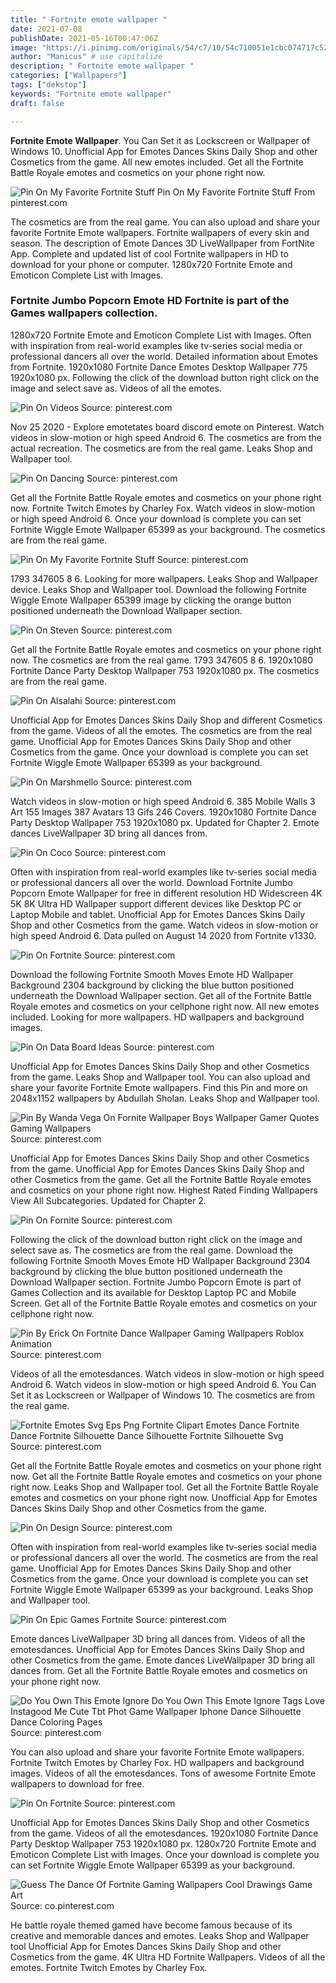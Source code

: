 ```yaml
---
title: " Fortnite emote wallpaper "
date: 2021-07-08
publishDate: 2021-05-16T00:47:06Z
image: "https://i.pinimg.com/originals/54/c7/10/54c710051e1cbc074717c526a33c3cb4.jpg"
author: "Manicus" # use capitalize
description: " Fortnite emote wallpaper "
categories: ["Wallpapers"]
tags: ["dekstop"]
keywords: "Fortnite emote wallpaper"
draft: false

---
```



**Fortnite Emote Wallpaper**. You Can Set it as Lockscreen or Wallpaper of Windows 10. Unofficial App for Emotes Dances Skins Daily Shop and other Cosmetics from the game. All new emotes included. Get all the Fortnite Battle Royale emotes and cosmetics on your phone right now.

![Pin On My Favorite Fortnite Stuff](https://i.pinimg.com/originals/08/d1/fd/08d1fd3f19020e317a9c408caab48032.jpg "Pin On My Favorite Fortnite Stuff")
Pin On My Favorite Fortnite Stuff From pinterest.com


The cosmetics are from the real game. You can also upload and share your favorite Fortnite Emote wallpapers. Fortnite wallpapers of every skin and season. The description of Emote Dances 3D LiveWallpaper from FortNite App. Complete and updated list of cool Fortnite wallpapers in HD to download for your phone or computer. 1280x720 Fortnite Emote and Emoticon Complete List with Images.

### Fortnite Jumbo Popcorn Emote HD Fortnite is part of the Games wallpapers collection.

1280x720 Fortnite Emote and Emoticon Complete List with Images. Often with inspiration from real-world examples like tv-series social media or professional dancers all over the world. Detailed information about Emotes from Fortnite. 1920x1080 Fortnite Dance Emotes Desktop Wallpaper 775 1920x1080 px. Following the click of the download button right click on the image and select save as. Videos of all the emotes.


![Pin On Videos](https://i.pinimg.com/originals/d1/3d/d8/d13dd86c8f41ef8abe1273eae550c512.png "Pin On Videos")
Source: pinterest.com

Nov 25 2020 - Explore emotetates board discord emote on Pinterest. Watch videos in slow-motion or high speed Android 6. The cosmetics are from the actual recreation. The cosmetics are from the real game. Leaks Shop and Wallpaper tool.

![Pin On Dancing](https://i.pinimg.com/originals/95/55/d5/9555d5ad0ffa636008bef510880dd66e.png "Pin On Dancing")
Source: pinterest.com

Get all the Fortnite Battle Royale emotes and cosmetics on your phone right now. Fortnite Twitch Emotes by Charley Fox. Watch videos in slow-motion or high speed Android 6. Once your download is complete you can set Fortnite Wiggle Emote Wallpaper 65399 as your background. The cosmetics are from the real game.

![Pin On My Favorite Fortnite Stuff](https://i.pinimg.com/originals/08/d1/fd/08d1fd3f19020e317a9c408caab48032.jpg "Pin On My Favorite Fortnite Stuff")
Source: pinterest.com

1793 347605 8 6. Looking for more wallpapers. Leaks Shop and Wallpaper device. Leaks Shop and Wallpaper tool. Download the following Fortnite Wiggle Emote Wallpaper 65399 image by clicking the orange button positioned underneath the Download Wallpaper section.

![Pin On Steven](https://i.pinimg.com/originals/88/7e/24/887e247e839f6798d66451717c1962ab.jpg "Pin On Steven")
Source: pinterest.com

Get all the Fortnite Battle Royale emotes and cosmetics on your phone right now. The cosmetics are from the real game. 1793 347605 8 6. 1920x1080 Fortnite Dance Party Desktop Wallpaper 753 1920x1080 px. The cosmetics are from the real game.

![Pin On Alsalahi](https://i.pinimg.com/736x/e7/29/ea/e729eac161ff4235eb97f8bb1d3325a4.jpg "Pin On Alsalahi")
Source: pinterest.com

Unofficial App for Emotes Dances Skins Daily Shop and different Cosmetics from the game. Videos of all the emotes. The cosmetics are from the real game. Unofficial App for Emotes Dances Skins Daily Shop and other Cosmetics from the game. Once your download is complete you can set Fortnite Wiggle Emote Wallpaper 65399 as your background.

![Pin On Marshmello](https://i.pinimg.com/564x/c0/91/07/c091075ae7db2582eb0710b2e97eed4e.jpg "Pin On Marshmello")
Source: pinterest.com

Watch videos in slow-motion or high speed Android 6. 385 Mobile Walls 3 Art 155 Images 387 Avatars 13 Gifs 246 Covers. 1920x1080 Fortnite Dance Party Desktop Wallpaper 753 1920x1080 px. Updated for Chapter 2. Emote dances LiveWallpaper 3D bring all dances from.

![Pin On Coco](https://i.pinimg.com/474x/2d/61/70/2d61706382a670e05350c6f805be7486.jpg "Pin On Coco")
Source: pinterest.com

Often with inspiration from real-world examples like tv-series social media or professional dancers all over the world. Download Fortnite Jumbo Popcorn Emote Wallpaper for free in different resolution HD Widescreen 4K 5K 8K Ultra HD Wallpaper support different devices like Desktop PC or Laptop Mobile and tablet. Unofficial App for Emotes Dances Skins Daily Shop and other Cosmetics from the game. Watch videos in slow-motion or high speed Android 6. Data pulled on August 14 2020 from Fortnite v1330.

![Pin On Fortnite](https://i.pinimg.com/originals/2f/a4/89/2fa489efc1310e2906731e0ad17cd053.png "Pin On Fortnite")
Source: pinterest.com

Download the following Fortnite Smooth Moves Emote HD Wallpaper Background 2304 background by clicking the blue button positioned underneath the Download Wallpaper section. Get all of the Fortnite Battle Royale emotes and cosmetics on your cellphone right now. All new emotes included. Looking for more wallpapers. HD wallpapers and background images.

![Pin On Data Board Ideas](https://i.pinimg.com/564x/9f/6c/d0/9f6cd0bf876b44050dd4eae050140c27.jpg "Pin On Data Board Ideas")
Source: pinterest.com

Unofficial App for Emotes Dances Skins Daily Shop and other Cosmetics from the game. Leaks Shop and Wallpaper tool. You can also upload and share your favorite Fortnite Emote wallpapers. Find this Pin and more on 2048x1152 wallpapers by Abdullah Sholan. Leaks Shop and Wallpaper tool.

![Pin By Wanda Vega On Fornite Wallpaper Boys Wallpaper Gamer Quotes Gaming Wallpapers](https://i.pinimg.com/originals/36/ef/6a/36ef6a4abb5fe436c6b660aa7a1183cd.jpg "Pin By Wanda Vega On Fornite Wallpaper Boys Wallpaper Gamer Quotes Gaming Wallpapers")
Source: pinterest.com

Unofficial App for Emotes Dances Skins Daily Shop and other Cosmetics from the game. Unofficial App for Emotes Dances Skins Daily Shop and other Cosmetics from the game. Get all the Fortnite Battle Royale emotes and cosmetics on your phone right now. Highest Rated Finding Wallpapers View All Subcategories. Updated for Chapter 2.

![Pin On Fornite](https://i.pinimg.com/originals/58/41/b5/5841b58a6ca1be90d6e9e1c035df031a.gif "Pin On Fornite")
Source: pinterest.com

Following the click of the download button right click on the image and select save as. The cosmetics are from the real game. Download the following Fortnite Smooth Moves Emote HD Wallpaper Background 2304 background by clicking the blue button positioned underneath the Download Wallpaper section. Fortnite Jumbo Popcorn Emote is part of Games Collection and its available for Desktop Laptop PC and Mobile Screen. Get all of the Fortnite Battle Royale emotes and cosmetics on your cellphone right now.

![Pin By Erick On Fortnite Dance Wallpaper Gaming Wallpapers Roblox Animation](https://i.pinimg.com/564x/c4/e0/37/c4e037126daaa8ba4db0d51537bbd7de.jpg "Pin By Erick On Fortnite Dance Wallpaper Gaming Wallpapers Roblox Animation")
Source: pinterest.com

Videos of all the emotesdances. Watch videos in slow-motion or high speed Android 6. Watch videos in slow-motion or high speed Android 6. You Can Set it as Lockscreen or Wallpaper of Windows 10. The cosmetics are from the real game.

![Fortnite Emotes Svg Eps Png Fortnite Clipart Emotes Dance Fortnite Dance Fortnite Silhouette Dance Silhouette Fortnite Silhouette Svg](https://i.pinimg.com/originals/a6/b2/4a/a6b24a779e1b8b2c8afd9d57bc2086ad.jpg "Fortnite Emotes Svg Eps Png Fortnite Clipart Emotes Dance Fortnite Dance Fortnite Silhouette Dance Silhouette Fortnite Silhouette Svg")
Source: pinterest.com

Get all the Fortnite Battle Royale emotes and cosmetics on your phone right now. Get all the Fortnite Battle Royale emotes and cosmetics on your phone right now. Leaks Shop and Wallpaper tool. Get all the Fortnite Battle Royale emotes and cosmetics on your phone right now. Unofficial App for Emotes Dances Skins Daily Shop and other Cosmetics from the game.

![Pin On Design](https://i.pinimg.com/originals/12/58/cc/1258cc923390e32ef3d5044d670d4bda.jpg "Pin On Design")
Source: pinterest.com

Often with inspiration from real-world examples like tv-series social media or professional dancers all over the world. The cosmetics are from the real game. Unofficial App for Emotes Dances Skins Daily Shop and other Cosmetics from the game. Once your download is complete you can set Fortnite Wiggle Emote Wallpaper 65399 as your background. Leaks Shop and Wallpaper tool.

![Pin On Epic Games Fortnite](https://i.pinimg.com/originals/01/fc/f3/01fcf3c674442237d29a6f45b0482c4f.jpg "Pin On Epic Games Fortnite")
Source: pinterest.com

Emote dances LiveWallpaper 3D bring all dances from. Videos of all the emotesdances. Unofficial App for Emotes Dances Skins Daily Shop and other Cosmetics from the game. Emote dances LiveWallpaper 3D bring all dances from. Get all the Fortnite Battle Royale emotes and cosmetics on your phone right now.

![Do You Own This Emote Ignore Do You Own This Emote Ignore Tags Love Instagood Me Cute Tbt Phot Game Wallpaper Iphone Dance Silhouette Dance Coloring Pages](https://i.pinimg.com/originals/5b/2b/db/5b2bdbcc7989c31602a333f8f9cbaa64.jpg "Do You Own This Emote Ignore Do You Own This Emote Ignore Tags Love Instagood Me Cute Tbt Phot Game Wallpaper Iphone Dance Silhouette Dance Coloring Pages")
Source: pinterest.com

You can also upload and share your favorite Fortnite Emote wallpapers. Fortnite Twitch Emotes by Charley Fox. HD wallpapers and background images. Videos of all the emotesdances. Tons of awesome Fortnite Emote wallpapers to download for free.

![Pin On Fortnite](https://i.pinimg.com/736x/81/3d/07/813d07e9347a639c7ac84184d98567ca.jpg "Pin On Fortnite")
Source: pinterest.com

Unofficial App for Emotes Dances Skins Daily Shop and other Cosmetics from the game. Videos of all the emotesdances. 1920x1080 Fortnite Dance Party Desktop Wallpaper 753 1920x1080 px. 1280x720 Fortnite Emote and Emoticon Complete List with Images. Once your download is complete you can set Fortnite Wiggle Emote Wallpaper 65399 as your background.

![Guess The Dance Of Fortnite Gaming Wallpapers Cool Drawings Game Art](https://i.pinimg.com/originals/54/c7/10/54c710051e1cbc074717c526a33c3cb4.jpg "Guess The Dance Of Fortnite Gaming Wallpapers Cool Drawings Game Art")
Source: co.pinterest.com

He battle royale themed gamed have become famous because of its creative and memorable dances and emotes. Leaks Shop and Wallpaper tool Unofficial App for Emotes Dances Skins Daily Shop and other Cosmetics from the game. 4K Ultra HD Fortnite Wallpapers. Videos of all the emotes. Fortnite Twitch Emotes by Charley Fox.

